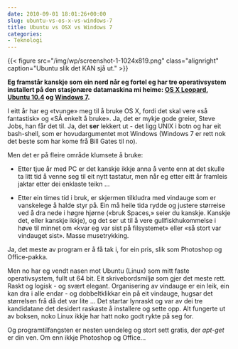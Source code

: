 ```yaml
---
date: 2010-09-01 18:01:26+00:00
slug: ubuntu-vs-os-x-vs-windows-7
title: Ubuntu vs OSX vs Windows 7
categories:
- Teknologi
---
```

{{< figure src="/img/wp/screenshot-1-1024x819.png" class="alignright" caption="Ubuntu slik det KAN sjå ut." >}}


**Eg framstår kanskje som ein nerd når eg fortel eg har tre operativsystem installert på den stasjonære datamaskina mi heime: [OS X Leopard](http://no.wikipedia.org/wiki/Mac_OS_X_v10.5), [Ubuntu 10.4](http://blogs.techrepublic.com.com/opensource/?p=1493) og [Windows 7](http://nn.wikipedia.org/wiki/Windows_7).**

<!--more-->

I eitt år har eg «tvunge» meg til å bruke OS X, fordi det skal vere «så fantastisk» og «SÅ enkelt å bruke». Ja, det er mykje gode greier, Steve Jobs, han får det til. Ja, det **ser** lekkert ut - det ligg UNIX i botn og har eit bash-shell, som er hovudargumentet mot Windows (Windows 7 er rett nok det beste som har kome frå Bill Gates til no).

Men det er på fleire område klumsete å bruke:

	
  * Etter tjue år med PC er det kanskje ikkje anna å vente enn at det skulle ta litt tid å venne seg til eit nytt tastatur, men når eg etter eitt år framleis jaktar etter dei enklaste teikn ...

	
  * Etter ein times tid i bruk, er skjermen tilkludra med vindauge som er vanskelege å halde styr på. Ein må heile tida rydde og justere størreise ved å dra nede i høgre hjørne («bruk Spaces,» seier du kanskje. Kanskje det, eller kanskje ikkje), og det ser ut til å vere gullfiskhukommelse i høve til minnet om «kvar eg var sist på filsystemet» eller «så stort var vindauget sist». Masse musetrykking.


Ja, det meste av program er å få tak i, for ein pris, slik som Photoshop og Office-pakka.

Men no har eg vendt nasen mot Ubuntu (Linux) som mitt faste operativsystem, fullt ut 64 bit. Eit skrivebordsmiljø som gjer det meste rett.  Raskt og logisk - og svært elegant. Organisering av vindauge er ein leik, ein kan dra i alle endar - og dobbeltklikkar ein på eit vindauge, hugsar det størrelsen frå då det var lite ... Det startar lynraskt og var av dei tre kandidatane det desidert raskaste å installere og sette opp. Alt fungerte ut av boksen, noko Linux ikkje har hatt noko godt rykte på seg for.

Og programtilfangsten er nesten uendeleg og stort sett gratis, der _apt-get_ er din ven. Om enn ikkje Photoshop og Office...
